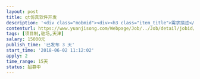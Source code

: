 ```yaml
---                
layout: post       
title: qt仿真软件开发           
description: '<div class="mobmid"><div><h3 class="item_title">需求描述</h3><p>一、项目需求<br/>项目主要完成某军方仿真软件的研发工作，主要涉及C++的后台通信、逻辑的研发工作<br/>二、人才需求<br/>需要熟练掌握QT、C++、VS2010，熟悉通信、数据库等后台内容开发<br/>三、合作模式<br/>由于项目涉密，需要驻场开发，地点在天津，有公司其他同事一起在项目组中进行开发工作<br/>四、周期<br/>周期约2个月左右</p></div><!--info end--></div>'     
contenturl: https://www.yuanjisong.com/Webpage/Job/../Job/detail/jobid/101517      
tags: [项目制,驻场,天津]            
salary: 15000元          
publish_time: '已发布 3 天'         
start_time: '2018-06-02 11:12:02'           
apply: 2                   
time_range: 15天              
status: 招募中                  
---                 
```

